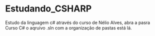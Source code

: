 # Estudando_CSHARP
 Estudo da linguagem c# através do curso de Nélio Alves, abra a pasra Curso C# o aqruivo .sln com a organização de pastas está lá.
 
